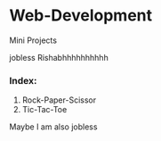 # Web-Development
Mini Projects


jobless Rishabhhhhhhhhhh

### Index:
1. Rock-Paper-Scissor
2. Tic-Tac-Toe

Maybe I am also jobless
